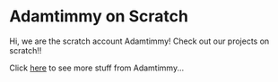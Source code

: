 <h1>Adamtimmy on Scratch </h1>
<p>Hi, we are the scratch account Adamtimmy!  Check out our projects on scratch!!</p>
<p>Click <a href="README.md">here</a> to see more stuff from Adamtimmy...</p>
